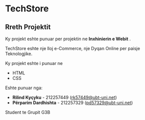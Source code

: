 # TechStore

## Rreth Projektit

Ky projekt eshte punuar per projektin ne **Inxhinierin e Webit** .

TechStore eshte nje lloj e-Commerce, nje Dyqan Online per paisje Teknologjike.

Ky projekt eshte i punuar ne
 - HTML
 - CSS

Eshte punuar nga:

 - **Rilind Kyçyku** - 212257449 (rk57449@ubt-uni.net)
 - **Përparim Dardhishta** - 212257329 (pd57329@ubt-uni.net)

Student te Grupit G3B 